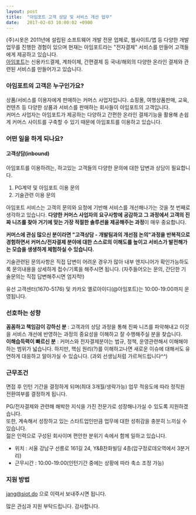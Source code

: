 ```yaml
---
layout: post
title:  "아임포트 고객 상담 및 서비스 개선 업무"
date:   2017-02-03 10:00:02 +0900
---
```


(주)시옷은 2011년에 설립된 소프트웨어 개발 전문 업체로, 웹사이트/앱 등 다양한 개발업무를 진행한 경험이 있으며 현재는 아임포트라는 "전자결제" 서비스를 만들어 고객들에게 제공하고 있습니다.  
[아임포트](http://www.iamport.kr)는 신용카드결제, 계좌이체, 간편결제 등 국내/해외의 다양한 온라인 결제와 관련된 서비스를 만들어가고 있습니다.  


### 아임포트의 고객은 누구인가요?  
상품/서비스를 이용자에게 판매하는 커머스 사업자입니다. 쇼핑몰, 여행상품판매, 교육, 컨텐츠 등 다양한 상품과 서비스를 판매하는 회사들이 아임포트의 고객입니다.  
커머스 사업자는 아임포트가 제공하는 다양하고 간편한 온라인 결제기능을 활용해 손쉽게 커머스 사이트를 구축할 수 있기 때문에 아임포트를 이용하고 있습니다.  

### 어떤 일을 하게 되나요?  

#### 고객상담(inbound)  
아임포트를 이용하려는, 하고있는 고객들의 다양한 문의에 대한 답변과 상담이 필요합니다.  

1. PG계약 및 아임포트 이용 문의
2. 기술관련 이용 문의

아임포트 서비스는 고객의 문의와 요청에 기반해 서비스를 개선해나가는 것을 첫 번째로 생각하고 있습니다. **다양한 커머스 사업자의 요구사항에 공감하고 그 과정에서 고객의 진짜 니즈를 찾아 거기에 맞는 가장 적절한 솔루션을 제공해주는 과정**이 매우 중요합니다. 

**커머스에 관심 많으신 분이라면 "고객상담 - 개발팀과의 개선점 논의"과정을 반복적으로 경험하면서 커머스/전자결제 분야에 대한 스스로의 이해도를 높이고 서비스가 발전해가는 모습을 생생하게 체험하실 수 있습니다.**  

기술관련된 문의사항은 직접 답변이 어려운 경우가 많아 내부 엔지니어가 확인가능하도록 문의내용을 상세하게 접수/기록을 해주시면 됩니다. (자주들어오는 문의, 간단한 기술문의는 직접 답변해주시면 엄지척!)

유선 고객센터(1670-5176) 및 카카오 옐로아이디(@아임포트)는 10:00-19:00까지 운영됩니다.  


### 선호하는 성향    
**꼼꼼하고 책임감이 강하신 분** : 고객과의 상담 과정을 통해 진짜 니즈를 파악해내고 이것을 서비스 개선에 반영하는 과정의 중요성을 이해하고 잘 수행해주실 분을 찾습니다.  
**이해습득력이 빠르신 분** : 커머스와 전자결제분야는 법규, 정책, 운영관련해서 이해해야하는 범위가 넓습니다. 하지만, 핵심 원리(?)를 이해하고나면 새로운 이슈에 대해서도 유연하게 대응하고 알아가실 수 있습니다. (과외 선생님처럼 가르쳐드립니다^^)  


### 근무조건  
면접 후 인턴 기간을 결정하게 되며(최대 3개월/생략가능) 업무 적응도에 따라 정직원 전환여부를 결정하게 됩니다.  

PG/전자결제와 관련해 해박한 지식을 가진 전문가로 성장해나가실 수 있도록 지원하겠습니다.  
또한, 계속해서 성장하고 있는 스타트업인만큼 업무에 대한 성취감을 충분히 느끼실 수 있습니다.  
젊은 인력으로 구성된 회사이며 편안한 분위기 속에서 함께 일하고 있습니다.  

- 위치 : 서울 강남구 선릉로 161길 24, Y&B찬화빌딩 4층(압구정로데오역에서 3분거리)  
- 근무시간 : 10:00-19:00(인턴기간 중에는 상황에 따라 축소 조정 가능)

### 지원 방법  
[jang@siot.do](mailto:jang@siot.do) 으로 이력서 보내주시면 됩니다.  

많은 관심과 지원 부탁드립니다. 감사합니다.  
